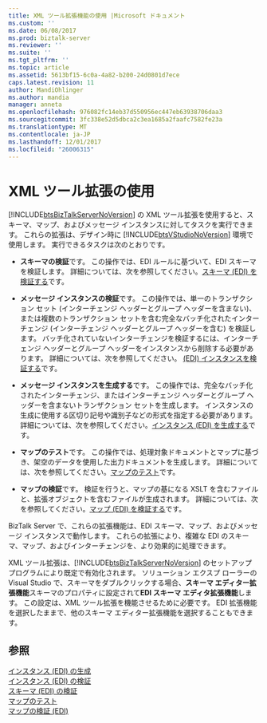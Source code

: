```yaml
---
title: XML ツール拡張機能の使用 |Microsoft ドキュメント
ms.custom: ''
ms.date: 06/08/2017
ms.prod: biztalk-server
ms.reviewer: ''
ms.suite: ''
ms.tgt_pltfrm: ''
ms.topic: article
ms.assetid: 5613bf15-6c0a-4a82-b200-24d0801d7ece
caps.latest.revision: 11
author: MandiOhlinger
ms.author: mandia
manager: anneta
ms.openlocfilehash: 976082fc14eb37d550956ec447eb63938706daa3
ms.sourcegitcommit: 3fc338e52d5dbca2c3ea1685a2faafc7582fe23a
ms.translationtype: MT
ms.contentlocale: ja-JP
ms.lasthandoff: 12/01/2017
ms.locfileid: "26006315"
---
```

# <a name="using-the-xml-tool-extensions"></a>XML ツール拡張の使用
[!INCLUDE[btsBizTalkServerNoVersion](../includes/btsbiztalkservernoversion-md.md)] の XML ツール拡張を使用すると、スキーマ、マップ、およびメッセージ インスタンスに対してタスクを実行できます。 これらの拡張は、デザイン時に [!INCLUDE[btsVStudioNoVersion](../includes/btsvstudionoversion-md.md)] 環境で使用します。 実行できるタスクは次のとおりです。  
  
-   **スキーマの検証**です。 この操作では、EDI ルールに基づいて、EDI スキーマを検証します。 詳細については、次を参照してください。[スキーマ (EDI) を検証する](../core/validating-a-schema-edi.md)です。  
  
-   **メッセージ インスタンスの検証**です。 この操作では、単一のトランザクション セット (インターチェンジ ヘッダーとグループ ヘッダーを含まない)、または複数のトランザクション セットを含む完全なバッチ化されたインターチェンジ (インターチェンジ ヘッダーとグループ ヘッダーを含む) を検証します。 バッチ化されていないインターチェンジを検証するには、インターチェンジ ヘッダーとグループ ヘッダーをインスタンスから削除する必要があります。 詳細については、次を参照してください。 [(EDI) インスタンスを検証する](../core/validating-an-instance-edi.md)です。  
  
-   **メッセージ インスタンスを生成する**です。 この操作では、完全なバッチ化されたインターチェンジ、またはインターチェンジ ヘッダーとグループ ヘッダーを含まないトランザクション セットを生成します。 インスタンスの生成に使用する区切り記号や識別子などの形式を指定する必要があります。 詳細については、次を参照してください。[インスタンス (EDI) を生成する](../core/generating-an-instance-edi.md)です。  
  
-   **マップのテスト**です。 この操作では、処理対象ドキュメントとマップに基づき、架空のデータを使用した出力ドキュメントを生成します。 詳細については、次を参照してください。[マップのテスト](../core/testing-a-map.md)です。  
  
-   **マップの検証**です。 検証を行うと、マップの基になる XSLT を含むファイルと、拡張オブジェクトを含むファイルが生成されます。 詳細については、次を参照してください。[マップ (EDI) を検証する](../core/validating-a-map-edi.md)です。  
  
 BizTalk Server で、これらの拡張機能は、EDI スキーマ、マップ、およびメッセージ インスタンスで動作します。 これらの拡張により、複雑な EDI のスキーマ、マップ、およびインターチェンジを、より効果的に処理できます。  
  
 XML ツール拡張は、[!INCLUDE[btsBizTalkServerNoVersion](../includes/btsbiztalkservernoversion-md.md)] のセットアップ プログラムにより既定で有効化されます。 ソリューション エクスプ ローラーの Visual Studio で、スキーマをダブルクリックする場合、**スキーマ エディター拡張機能**スキーマのプロパティに設定されて**EDI スキーマ エディタ拡張機能**します。 この設定は、XML ツール拡張を機能させるために必要です。 EDI 拡張機能を選択したままで、他のスキーマ エディター拡張機能を選択することもできます。  
  
## <a name="see-also"></a>参照  
 [インスタンス (EDI) の生成](../core/generating-an-instance-edi.md)   
 [インスタンス (EDI) の検証](../core/validating-an-instance-edi.md)   
 [スキーマ (EDI) の検証](../core/validating-a-schema-edi.md)   
 [マップのテスト](../core/testing-a-map.md)   
 [マップの検証 (EDI)](../core/validating-a-map-edi.md)